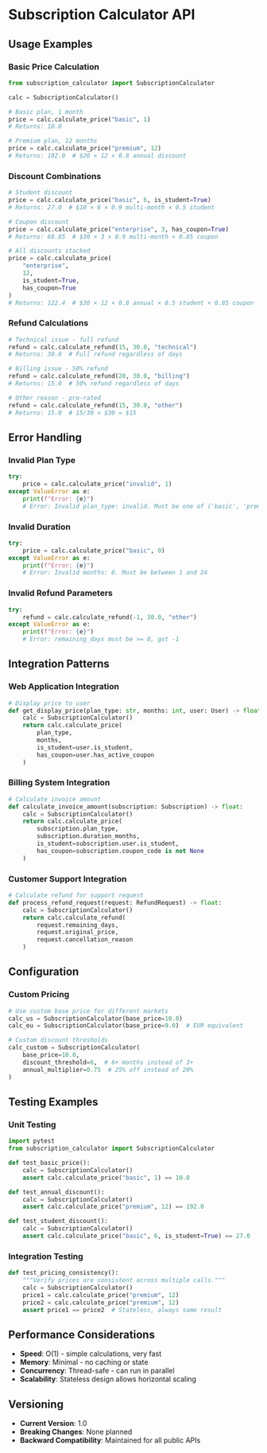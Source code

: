 # Subscription Calculator API

## Usage Examples

### Basic Price Calculation

```python
from subscription_calculator import SubscriptionCalculator

calc = SubscriptionCalculator()

# Basic plan, 1 month
price = calc.calculate_price("basic", 1)
# Returns: 10.0

# Premium plan, 12 months
price = calc.calculate_price("premium", 12)
# Returns: 192.0  # $20 × 12 × 0.8 annual discount
```

### Discount Combinations

```python
# Student discount
price = calc.calculate_price("basic", 6, is_student=True)
# Returns: 27.0  # $10 × 6 × 0.9 multi-month × 0.5 student

# Coupon discount
price = calc.calculate_price("enterprise", 3, has_coupon=True)
# Returns: 68.85  # $30 × 3 × 0.9 multi-month × 0.85 coupon

# All discounts stacked
price = calc.calculate_price(
    "enterprise", 
    12, 
    is_student=True, 
    has_coupon=True
)
# Returns: 122.4  # $30 × 12 × 0.8 annual × 0.5 student × 0.85 coupon
```

### Refund Calculations

```python
# Technical issue - full refund
refund = calc.calculate_refund(15, 30.0, "technical")
# Returns: 30.0  # Full refund regardless of days

# Billing issue - 50% refund
refund = calc.calculate_refund(20, 30.0, "billing")
# Returns: 15.0  # 50% refund regardless of days

# Other reason - pro-rated
refund = calc.calculate_refund(15, 30.0, "other")
# Returns: 15.0  # 15/30 × $30 = $15
```

## Error Handling

### Invalid Plan Type

```python
try:
    price = calc.calculate_price("invalid", 1)
except ValueError as e:
    print(f"Error: {e}")
    # Error: Invalid plan_type: invalid. Must be one of ('basic', 'premium', 'enterprise')
```

### Invalid Duration

```python
try:
    price = calc.calculate_price("basic", 0)
except ValueError as e:
    print(f"Error: {e}")
    # Error: Invalid months: 0. Must be between 1 and 24
```

### Invalid Refund Parameters

```python
try:
    refund = calc.calculate_refund(-1, 30.0, "other")
except ValueError as e:
    print(f"Error: {e}")
    # Error: remaining_days must be >= 0, got -1
```

## Integration Patterns

### Web Application Integration

```python
# Display price to user
def get_display_price(plan_type: str, months: int, user: User) -> float:
    calc = SubscriptionCalculator()
    return calc.calculate_price(
        plan_type,
        months,
        is_student=user.is_student,
        has_coupon=user.has_active_coupon
    )
```

### Billing System Integration

```python
# Calculate invoice amount
def calculate_invoice_amount(subscription: Subscription) -> float:
    calc = SubscriptionCalculator()
    return calc.calculate_price(
        subscription.plan_type,
        subscription.duration_months,
        is_student=subscription.user.is_student,
        has_coupon=subscription.coupon_code is not None
    )
```

### Customer Support Integration

```python
# Calculate refund for support request
def process_refund_request(request: RefundRequest) -> float:
    calc = SubscriptionCalculator()
    return calc.calculate_refund(
        request.remaining_days,
        request.original_price,
        request.cancellation_reason
    )
```

## Configuration

### Custom Pricing

```python
# Use custom base price for different markets
calc_us = SubscriptionCalculator(base_price=10.0)
calc_eu = SubscriptionCalculator(base_price=9.0)  # EUR equivalent

# Custom discount thresholds
calc_custom = SubscriptionCalculator(
    base_price=10.0,
    discount_threshold=6,  # 6+ months instead of 3+
    annual_multiplier=0.75  # 25% off instead of 20%
)
```

## Testing Examples

### Unit Testing

```python
import pytest
from subscription_calculator import SubscriptionCalculator

def test_basic_price():
    calc = SubscriptionCalculator()
    assert calc.calculate_price("basic", 1) == 10.0

def test_annual_discount():
    calc = SubscriptionCalculator()
    assert calc.calculate_price("premium", 12) == 192.0

def test_student_discount():
    calc = SubscriptionCalculator()
    assert calc.calculate_price("basic", 6, is_student=True) == 27.0
```

### Integration Testing

```python
def test_pricing_consistency():
    """Verify prices are consistent across multiple calls."""
    calc = SubscriptionCalculator()
    price1 = calc.calculate_price("premium", 12)
    price2 = calc.calculate_price("premium", 12)
    assert price1 == price2  # Stateless, always same result
```

## Performance Considerations

- **Speed**: O(1) - simple calculations, very fast
- **Memory**: Minimal - no caching or state
- **Concurrency**: Thread-safe - can run in parallel
- **Scalability**: Stateless design allows horizontal scaling

## Versioning

- **Current Version**: 1.0
- **Breaking Changes**: None planned
- **Backward Compatibility**: Maintained for all public APIs

